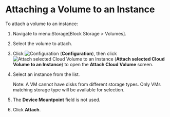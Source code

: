 # Attaching a Volume to an Instance

To attach a volume to an instance:

1.  Navigate to menu:Storage\[Block Storage \> Volumes\].

2.  Select the volume to attach.

3.  Click ![Configuration](../images/1847.png) (**Configuration**), then
    click ![Attach selected Cloud Volume to an
    Instance](../images/volume-icon.png) (**Attach selected Cloud Volume
    to an Instance**) to open the **Attach Cloud Volume** screen.

4.  Select an instance from the list.

    <div class="note">

    Note: A VM cannot have disks from different storage types. Only VMs
    matching storage type will be available for selection.

    </div>


5.  The **Device Mountpoint** field is not used.

6.  Click **Attach**.
